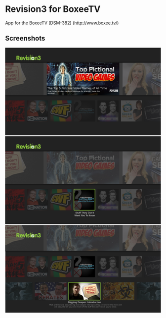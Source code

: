 Revision3 for BoxeeTV
=====================

App for the BoxeeTV (DSM-382) (http://www.boxee.tv/)

Screenshots
-----------

<img src="/screens/revision3-01.png" width=600/>
<img src="/screens/revision3-02.png" width=600/>
<img src="/screens/revision3-03.png" width=600/>
